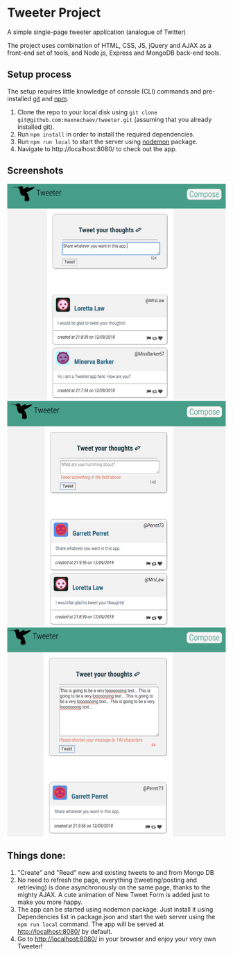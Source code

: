 # Tweeter Project

A simple single-page tweeter application (analogue of Twitter)

The project uses combination of HTML, CSS, JS, jQuery and AJAX as a front-end set of tools, and Node.js, Express and MongoDB back-end tools.


## Setup process

The setup requires little knowledge of console (CLI) commands and pre-installed <a href="https://gist.github.com/derhuerst/1b15ff4652a867391f03">git</a> and <a href="https://www.npmjs.com/">npm</a>.

1. Clone the repo to your local disk using `git clone git@github.com:maxnechaev/tweeter.git` (assuming that you already installed git).
2. Run `npm install` in order to install the required dependencies.
3. Run `npm run local` to start the server using <a href="https://github.com/remy/nodemon">nodemon</a> package.
4. Navigate to http://localhost:8080/ to check out the app.


## Screenshots
!["Normal tweet"](https://github.com/maxnechaev/tweeter/blob/master/public/images/normal_tweet.png)
!["Error: Empty tweet"](https://github.com/maxnechaev/tweeter/blob/master/public/images/error_empty_tweet.png)
!["Error: Long tweet"](https://github.com/maxnechaev/tweeter/blob/master/public/images/error_long_tweet.png)


## Things done:

1. "Create" and "Read" new and existing tweets to and from Mongo DB
2. No need to refresh the page, everything (tweeting/posting and retrieving) is done asynchronously
  on the same page, thanks to the mighty AJAX. A cute animation of New Tweet Form is added just to make you more happy.
3. The app can be started using nodemon package. Just install it using Dependencies list in package.json and start the web server using the `npm run local` command. The app will be served at <http://localhost:8080/> by default.
4. Go to <http://localhost:8080/> in your browser and enjoy your very own Tweeter!
